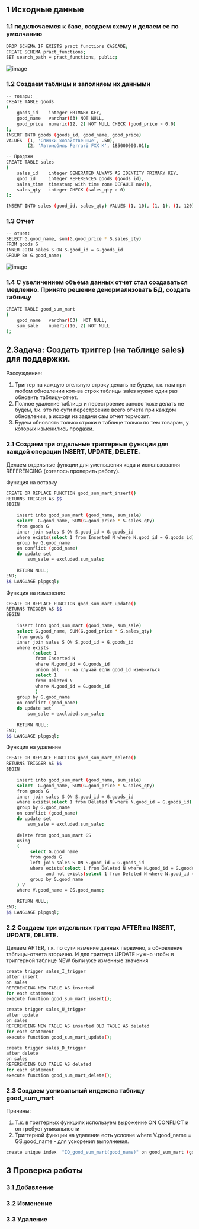 ## 1 Исходные данные
### 1.1 подключаемся к базе, создаем схему и делаем ее по умолчанию
```bash
DROP SCHEMA IF EXISTS pract_functions CASCADE;
CREATE SCHEMA pract_functions;
SET search_path = pract_functions, public;
```
![image](https://github.com/user-attachments/assets/9563097f-7caa-4e8a-bd16-e72216abed47)

### 1.2 Создаем таблицы и заполняем их данными
```bash
-- товары:
CREATE TABLE goods
(
    goods_id    integer PRIMARY KEY,
    good_name   varchar(63) NOT NULL,
    good_price  numeric(12, 2) NOT NULL CHECK (good_price > 0.0)
);
INSERT INTO goods (goods_id, good_name, good_price)
VALUES 	(1, 'Спички хозайственные', .50),
		(2, 'Автомобиль Ferrari FXX K', 185000000.01);

-- Продажи
CREATE TABLE sales
(
    sales_id    integer GENERATED ALWAYS AS IDENTITY PRIMARY KEY,
    good_id     integer REFERENCES goods (goods_id),
    sales_time  timestamp with time zone DEFAULT now(),
    sales_qty   integer CHECK (sales_qty > 0)
);

INSERT INTO sales (good_id, sales_qty) VALUES (1, 10), (1, 1), (1, 120), (2, 1);
```
### 1.3 Отчет
```bash
-- отчет:
SELECT G.good_name, sum(G.good_price * S.sales_qty)
FROM goods G
INNER JOIN sales S ON S.good_id = G.goods_id
GROUP BY G.good_name;
```
![image](https://github.com/user-attachments/assets/10f6a6ad-e304-46d3-b997-abd2a7f56298)

### 1.4 С увеличением объёма данных отчет стал создаваться медленно. Принято решение денормализовать БД, создать таблицу
```bash
CREATE TABLE good_sum_mart
(
	good_name   varchar(63)  NOT NULL,
	sum_sale	numeric(16, 2) NOT NULL
);
```
## 2.Задача: Создать триггер (на таблице sales) для поддержки.
Рассуждение:
1. Триггер на каждую отельную строку делать не будем, т.к. нам при любом обновлении кол-ва строк таблицы sales нужно один раз обновить таблицу-отчет.
2. Полное удаление таблицы и перестроение заново тоже делать не будем, т.к. это по сути перестроение всего отчета при каждом обновлении, а исходя из задачи сам отчет тормозит.
3. Будем обновлять только строки в таблице только по тем товарам, у которых изменились продажи.

### 2.1 Создаем три отдельные триггерные функции для каждой операции INSERT, UPDATE, DELETE.
Делаем отдельные функции для уменьшения кода и использования REFERENCING (хотелось проверить работу).

Функция на вставку
```bash
CREATE OR REPLACE FUNCTION good_sum_mart_insert() 
RETURNS TRIGGER AS $$
BEGIN   
   
    insert into good_sum_mart (good_name, sum_sale)
    select  G.good_name, SUM(G.good_price * S.sales_qty)
    from goods G
    inner join sales S ON S.good_id = G.goods_id
    where exists(select 1 from Inserted N where N.good_id = G.goods_id)
    group by G.good_name
    on conflict (good_name)
    do update set 
        sum_sale = excluded.sum_sale; 
    
    RETURN NULL; 
END;
$$ LANGUAGE plpgsql;
```

Функция на изменение
```bash
CREATE OR REPLACE FUNCTION good_sum_mart_update() 
RETURNS TRIGGER AS $$
BEGIN   
   
    insert into good_sum_mart (good_name, sum_sale)
    select G.good_name, SUM(G.good_price * S.sales_qty)
    from goods G
    inner join sales S ON S.good_id = G.goods_id
    where exists
          (select 1 
           from Inserted N 
           where N.good_id = G.goods_id
           union all  -- на случай если good_id измениться
           select 1 
           from Deleted N 
           where N.good_id = G.goods_id
           )
    group by G.good_name
    on conflict (good_name)
    do update set 
        sum_sale = excluded.sum_sale;
    
    RETURN NULL; 
END;
$$ LANGUAGE plpgsql;
```

Функция на удаление
```bash
CREATE OR REPLACE FUNCTION good_sum_mart_delete() 
RETURNS TRIGGER AS $$
BEGIN   
   
    insert into good_sum_mart (good_name, sum_sale)
    select  G.good_name, SUM(G.good_price * S.sales_qty)
    from goods G
    inner join sales S ON S.good_id = G.goods_id
    where exists(select 1 from Deleted N where N.good_id = G.goods_id)
    group by G.good_name
    on conflict (good_name)
    do update set 
        sum_sale = excluded.sum_sale; 
       
    delete from good_sum_mart GS
    using 
    (
         select G.good_name
         from goods G
         left join sales S ON S.good_id = G.goods_id
         where exists(select 1 from Deleted N where N.good_id = G.goods_id)
               and not exists(select 1 from Deleted N where N.good_id = S.good_id)
         group by G.good_name   
    ) V 
    where V.good_name = GS.good_name; 
    
    RETURN NULL; 
END;
$$ LANGUAGE plpgsql;
```

### 2.2 Создаем три отдельных триггера AFTER на INSERT, UPDATE, DELETE.
Делаем AFTER, т.к. по сути измение данных первично, а обновление таблицы-отчета вторично. И для триггера  UPDATE нужно чтобы в триггерной таблице NEW были уже изменные значения
```bash
create trigger sales_I_trigger
after insert
on sales
REFERENCING NEW TABLE AS inserted
for each statement 
execute function good_sum_mart_insert();

create trigger sales_U_trigger
after update
on sales
REFERENCING NEW TABLE AS inserted OLD TABLE AS deleted
for each statement 
execute function good_sum_mart_update();

create trigger sales_D_trigger
after delete
on sales
REFERENCING OLD TABLE AS deleted
for each statement 
execute function good_sum_mart_delete();
```
### 2.3 Создаем уснивальный индексна таблицу good_sum_mart
Причины:
1. Т.к. в триггерных функциях используем вырожение ON CONFLICT и он требует уникальности 
2. Триггерной функции на удаление есть условие where V.good_name = GS.good_name - для ускорения выполнения.
```bash
create unique index  "IQ_good_sum_mart(good_name)" on good_sum_mart (good_name);
```

## 3 Проверка работы
### 3.1 Добавление

### 3.2 Изменение

### 3.3 Удаление 








